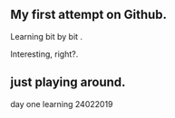 ## My first attempt on Github.

Learning bit by bit .

Interesting, right?.

## just playing around.
 
 day one learning 24022019
